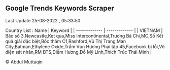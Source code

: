 

## Google Trends Keywords Scraper 
 
Last Update 25-08-2022 , 05:33:50

Country List :
 Name  | Keyword |
| ------------- | ------------- |
| VIETNAM | Bão số 3,Newcastle,Ket qua,Miss Intercontinental,Trương Bá Chi,MC,Số Kết quả giải đặc biệt,Bốc thăm C1,Rashford,Vũ Thị Trang,Man City,Batman,Ethylene Oxide,Trầm Vụn Hương Phai tập 45,Facebook bị lỗi,Vô diện sát nhân,RM BTS,Diễm Hương,Đỗ Mỹ Linh,Thích Trúc Thái Minh |



© Abdul Muttaqin 
